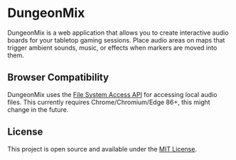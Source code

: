 # DungeonMix

DungeonMix is a web application that allows you to create interactive audio boards for your tabletop gaming sessions. Place audio areas on maps that trigger ambient sounds, music, or effects when markers are moved into them.

## Browser Compatibility

DungeonMix uses the [File System Access API](https://developer.mozilla.org/en-US/docs/Web/API/File_System_Access_API) for accessing local audio files. This currently requires Chrome/Chromium/Edge 86+, this might change in the future.

## License

This project is open source and available under the [MIT License](./LICENSE).
